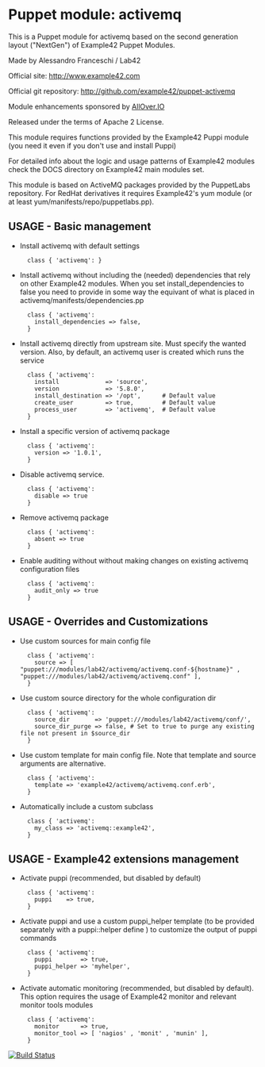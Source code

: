 # Puppet module: activemq

This is a Puppet module for activemq based on the second generation layout ("NextGen") of Example42 Puppet Modules.

Made by Alessandro Franceschi / Lab42

Official site: http://www.example42.com

Official git repository: http://github.com/example42/puppet-activemq

Module enhancements sponsored by [AllOver.IO](http://www.allover.io)

Released under the terms of Apache 2 License.

This module requires functions provided by the Example42 Puppi module (you need it even if you don't use and install Puppi)

For detailed info about the logic and usage patterns of Example42 modules check the DOCS directory on Example42 main modules set.

This module is based on ActiveMQ packages provided by the PuppetLabs repository.
For RedHat derivatives it requires Example42's yum module (or at least yum/manifests/repo/puppetlabs.pp).

## USAGE - Basic management

* Install activemq with default settings

        class { 'activemq': }

* Install activemq without including the (needed) dependencies that rely on other Example42 modules. When you set install_dependencies to false you need to provide in some way the equivant of what is placed in activemq/manifests/dependencies.pp

        class { 'activemq':
          install_dependencies => false,
        }

* Install activemq directly from upstream site. Must specify the wanted version. Also, by default, an activemq user is created which runs the service

        class { 'activemq':
          install             => 'source',
          version             => '5.8.0',
          install_destination => '/opt',      # Default value
          create_user         => true,        # Default value
          process_user        => 'activemq',  # Default value
        }

* Install a specific version of activemq package

        class { 'activemq':
          version => '1.0.1',
        }

* Disable activemq service.

        class { 'activemq':
          disable => true
        }

* Remove activemq package

        class { 'activemq':
          absent => true
        }

* Enable auditing without without making changes on existing activemq configuration files

        class { 'activemq':
          audit_only => true
        }


## USAGE - Overrides and Customizations
* Use custom sources for main config file 

        class { 'activemq':
          source => [ "puppet:///modules/lab42/activemq/activemq.conf-${hostname}" , "puppet:///modules/lab42/activemq/activemq.conf" ], 
        }


* Use custom source directory for the whole configuration dir

        class { 'activemq':
          source_dir       => 'puppet:///modules/lab42/activemq/conf/',
          source_dir_purge => false, # Set to true to purge any existing file not present in $source_dir
        }

* Use custom template for main config file. Note that template and source arguments are alternative. 

        class { 'activemq':
          template => 'example42/activemq/activemq.conf.erb',
        }

* Automatically include a custom subclass

        class { 'activemq':
          my_class => 'activemq::example42',
        }


## USAGE - Example42 extensions management 
* Activate puppi (recommended, but disabled by default)

        class { 'activemq':
          puppi    => true,
        }

* Activate puppi and use a custom puppi_helper template (to be provided separately with a puppi::helper define ) to customize the output of puppi commands 

        class { 'activemq':
          puppi        => true,
          puppi_helper => 'myhelper', 
        }

* Activate automatic monitoring (recommended, but disabled by default). This option requires the usage of Example42 monitor and relevant monitor tools modules

        class { 'activemq':
          monitor      => true,
          monitor_tool => [ 'nagios' , 'monit' , 'munin' ],
        }


[![Build Status](https://travis-ci.org/example42/puppet-activemq.png?branch=master)](https://travis-ci.org/example42/puppet-activemq)
